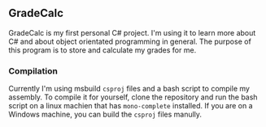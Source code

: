 ## GradeCalc

GradeCalc is my first personal C# project. I'm using it to learn more about C# and about object orientated programming in general.
The purpose of this program is to store and calculate my grades for me. 

### Compilation

Currently I'm using msbuild `csproj` files and a bash script to compile my assembly. 
To compile it for yourself, clone the repository and run the bash script on a linux machien that has `mono-complete` installed.
If you are on a Windows machine, you can build the `csproj` files manully.

